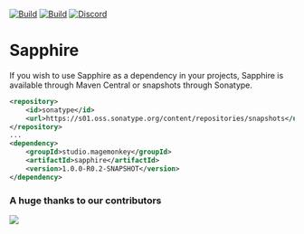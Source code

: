 [![Build](https://github.com/promcteam/sapphire/actions/workflows/release.yml/badge.svg?branch=main)](https://s01.oss.sonatype.org/content/repositories/releases/studio/magemonkey/sapphire/1.0.0-R0.2-SNAPSHOT)
[![Build](https://github.com/promcteam/sapphire/actions/workflows/devbuild.yml/badge.svg?branch=dev)](https://s01.oss.sonatype.org/content/repositories/snapshots/studio/magemonkey/sapphire/1.0.0-R0.2-SNAPSHOT)
[![Discord](https://dcbadge.vercel.app/api/server/6UzkTe6RvW?style=flat)](https://discord.gg/6UzkTe6RvW)

# Sapphire

If you wish to use Sapphire as a dependency in your projects, Sapphire is available through Maven Central
or snapshots through Sonatype.

```xml
<repository>
    <id>sonatype</id>
    <url>https://s01.oss.sonatype.org/content/repositories/snapshots</url>
</repository>
...
<dependency>
    <groupId>studio.magemonkey</groupId>
    <artifactId>sapphire</artifactId>
    <version>1.0.0-R0.2-SNAPSHOT</version>
</dependency>
```

### A huge thanks to our contributors

<a href="https://github.com/promcteam/sapphire/graphs/contributors">
<img src="https://contrib.rocks/image?repo=promcteam/sapphire" />
</a>
